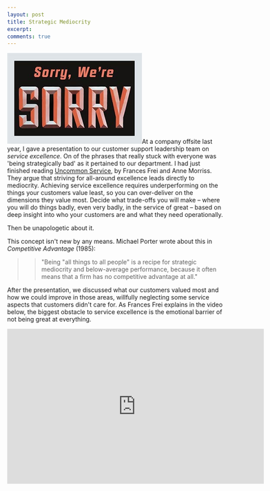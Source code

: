 ```yaml
---
layout: post
title: Strategic Mediocrity
excerpt: 
comments: true
---
```


<img src="/images/sorry.jpg" class="alignleft">At a company offsite last year, I gave a presentation to our customer support leadership team on *service excellence*. On of the phrases that really stuck with everyone was 'being strategically bad' as it pertained to our department. I had just finished reading <a href="http://www.amazon.com/Uncommon-Service-Putting-Customers-Business/dp/1422133311" target="_new" rel="external">Uncommon Service</a>, by Frances Frei and Anne Morriss. They argue that striving for all-around excellence leads directly to mediocrity. Achieving service excellence requires underperforming on the things your customers value least, so you can over-deliver on the dimensions they value most. Decide what trade-offs you will make – where you will do things badly, even very badly, in the service of great – based on deep insight into who your customers are and what they need operationally.

Then be unapologetic about it.

This concept isn't new by any means. Michael Porter wrote about this in *Competitive Advantage* (1985):

>> "Being "all things to all people" is a recipe for strategic mediocrity and below-average performance, because it often means that a firm has no competitive advantage at all."

After the presentation, we discussed what our customers valued most and how we could improve in those areas, willfully neglecting some service aspects that customers didn't care for. As Frances Frei explains in the video below, the biggest obstacle to service excellence is the emotional barrier of not being great at everything.

<div class="video"><iframe width="596" height="360" src="http://www.youtube.com/embed/5CZobYTEwaY" frameborder="0" allowfullscreen></iframe></div><br>
